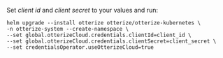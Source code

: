 Set *client id* and *client secret* to your values and run:
```shell
helm upgrade --install otterize otterize/otterize-kubernetes \
-n otterize-system --create-namespace \
--set global.otterizeCloud.credentials.clientId=client_id \
--set global.otterizeCloud.credentials.clientSecret=client_secret \
--set credentialsOperator.useOtterizeCloud=true
```
